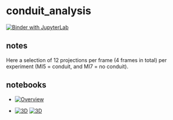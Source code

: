 # conduit_analysis

[![Binder with JupyterLab](https://img.shields.io/badge/launch-jupyterlab-red.svg)](http://mybinder.org/v2/gh/kmader/conduit_analysis/master?urlpath=lab)

## notes

Here a selection of 12 projections per frame (4 frames in total) per experiment (MI5 = conduit, and MI7 = no conduit).

## notebooks

- [![Overview](https://img.shields.io/badge/launch-overview-green.svg)](http://mybinder.org/v2/gh/kmader/conduit_analysis/master?filepath=notebooks/Overview.ipynb)

- [![3D](https://img.shields.io/badge/launch-3D_Notebook-green.svg)](http://mybinder.org/v2/gh/kmader/conduit_analysis/master?filepath=notebooks/3DViews.ipynb) [![3D](https://img.shields.io/badge/run-3D_Demo-blue.svg)](http://mybinder.org/v2/gh/kmader/conduit_analysis/master?urlpath=/apps/notebooks/3DViews.ipynb)
